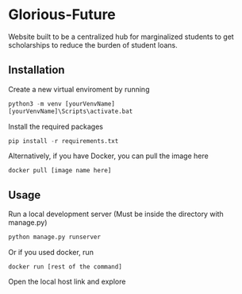 # Glorious-Future
Website built to be a centralized hub for marginalized students to get scholarships to reduce the burden of student loans. 

## Installation

Create a new virtual enviroment by running
```python
python3 -m venv [yourVenvName]
[yourVenvName]\Scripts\activate.bat
```
Install the required packages 
```python
pip install -r requirements.txt
```

Alternatively, if you have Docker, you can pull the image here

```docker
docker pull [image name here]
```

## Usage

Run a local development server (Must be inside the directory with manage.py)
```python
python manage.py runserver
```

Or if you used docker, run 

```docker
docker run [rest of the command]
```

Open the local host link and explore
